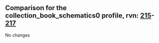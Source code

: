 ## Comparison for the collection_book_schematics0 profile, rvn: [215](https://github.com/PRO100KatYT/FortniteProfileRevisions/tree/main/profiles/collection_book_schematics0/215%20collection_book_schematics0.json)-[217](https://github.com/PRO100KatYT/FortniteProfileRevisions/tree/main/profiles/collection_book_schematics0/217%20collection_book_schematics0.json)

No changes
